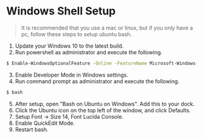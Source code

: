 # Windows Shell Setup

> It is recommended that you use a mac or linux, but if you only have a pc, follow these steps to setup ubuntu bash.

1. Update your Windows 10 to the latest build.
2. Run powershell as administrator and execute the following.
```bash
$ Enable-WindowsOptionalFeature -Online -FeatureName Microsoft-Windows-Subsystem-Linux`
```
3. Enable Developer Mode in Windows settings.
4. Run command prompt as administrator and execute the following.
```bash
$ bash
```
5. After setup, open "Bash on Ubuntu on Windows". Add this to your dock.
6. Click the Ubuntu icon on the top left of the window, and click Defaults.
7. Setup Font -> Size 14, Font Lucida Console.
8. Enable QuickEdit Mode.
9. Restart bash.

